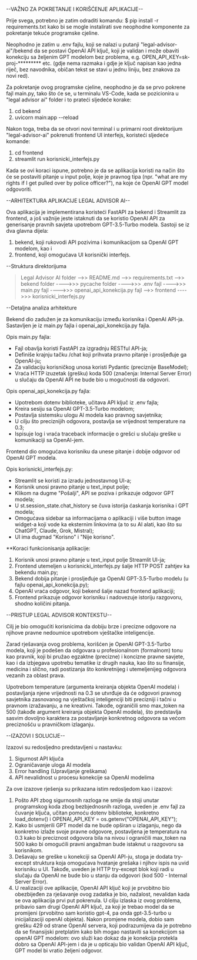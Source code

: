 --VAŽNO ZA POKRETANJE I KORIŠĆENJE APLIKACIJE--

Prije svega, potrebno je zatim odraditi komandu:
$ pip install -r requirements.txt
kako bi se mogle instalirati sve neophodne komponente za pokretanje tekuće programske cjeline.

Neophodno je zatim u .env fajlu, koji se nalazi u putanji "legal-advisor-ai"/bekend da se postavi OpenAI API ključ, koji je validan i može obaviti konekciju sa željenim GPT modelom bez problema, e.g. OPEN_API_KEY=sk-proj-********* etc. (gdje nema razmaka i gdje je ključ napisan kao jedna riječ, bez navodnika, običan tekst se stavi u jednu liniju, bez znakova za novi red).

Za pokretanje ovog programske cjeline, neophodno je da se prvo pokrene fajl main.py, tako što će se, u terminalu VS-Code, kada se pozicionira u "legal advisor ai" folder i to prateći sljedeće korake:

1. cd bekend
2. uvicorn main:app --reload

Nakon toga, treba da se otvori novi terminal i u primarni root direktorijum "legal-advisor-ai" pokrenuti frontend UI interfejs, koristeći sljedeće komande:

1. cd frontend
2. streamlit run korisnicki_interfejs.py

Kada se ovi koraci ispune, potrebno je da se aplikacija koristi na način što će se postaviti pitanje u input polje, koje je pravnog tipa (npr. "what are my rights if I get pulled over by police officer?"), na koje će OpenAI GPT model odgovoriti.

--ARHITEKTURA APLIKACIJE LEGAL ADVISOR AI--

Ova aplikacija je implementirana koristeći FastAPI za bekend i Streamlit za frontend, a još važnije jeste istaknuti da se koristio OpenAI API za generisanje pravnih savjeta upotrebom GPT-3.5-Turbo modela. Sastoji se iz dva glavna dijela:

1. bekend, koji rukovodi API pozivima i komunikacijom sa OpenAI GPT modelom, kao i
2. frontend, koji omogućava UI korisnički interfejs.

--Struktura direktorijuma

>Legal Advisor AI folder
-->> README.md
-->> requirements.txt
-->> bekend folder
---->>> pycache folder
---->>> .env fajl
---->>> main.py fajl
---->>> openai_api_konekcija.py fajl
-->> frontend
---->>> korisnicki_interfejs.py

--Detaljna analiza arhitekture

Bekend dio zadužen je za komunikaciju između korisnika i OpenAI API-ja. Sastavljen je iz main.py fajla i openai_api_konekcija.py fajla. 

Opis main.py fajla:

+ Fajl obavlja koristi FastAPI za izgradnju RESTful API-ja;
+ Definiše krajnju tačku /chat koji prihvata pravno pitanje i prosljeđuje ga OpenAI-ju;
+ Za validaciju korisničkog unosa koristi Pydantic (preciznije BaseModel);
+ Vraća HTTP izuzetak (grešku) koda 500 (značenja: Internal Server Error) u slučaju da OpenAI API ne bude bio u mogućnosti da odgovori.

Opis openai_api_konekcija.py fajla:

+ Upotrebom dotenv biblioteke, učitava API ključ iz .env fajla;
+ Kreira sesiju sa OpenAI GPT-3.5-Turbo modelom;
+ Postavlja sistemsku ulogu AI modela kao pravnog savjetnika;
+ U cilju što preciznijih odgovora, postavlja se vrijednost temperature na 0.3;
+ Ispisuje log i vraća traceback informacije o grešci u slučaju greške u komunikaciji sa OpenAI-jem.

Frontend dio omogućava korisniku da unese pitanje i dobije odgovor od OpenAI GPT modela.

Opis korisnicki_interfejs.py:

+ Streamlit se koristi za izradu jednostavnog UI-a;
+ Korisnik unosi pravno pitanje u text_input polje;
+ Klikom na dugme "Pošalji", API se poziva i prikazuje odgovor GPT modela;
+ U st.session_state.chat_history se čuva istorija ćaskanja korisnika i GPT modela;
+ Omogućava sidebar sa informacijama o aplikaciji i više button image widget-a koji vode ka  eksternim linkovima (a to su AI alati, kao što su ChatGPT, Claude, Grok, Mistral);
+ UI ima dugmad "Korisno" i "Nije korisno".

**Koraci funkcionisanja aplikacije:

1. Korisnik unosi pravno pitanje u text_input polje Streamlit UI-ja;
2. Frontend utemeljen u korisnicki_interfejs.py šalje HTTP POST zahtjev ka bekendu main.py;
3. Bekend dobija pitanje i prosljeđuje ga OpenAI GPT-3.5-Turbo modelu (u fajlu openai_api_konekcija.py);
4. OpenAI vraća odgovor, koji bekend šalje nazad frontend aplikaciji;
5. Frontend prikazuje odgovor korisniku i nadovezuje istoriju razgovoru, shodno količini pitanja.

--PRISTUP LEGAL ADVISOR KONTEKSTU--

Cilj je bio omogućiti korisnicima da dobiju brze i precizne odgovore na njihove pravne nedoumice upotrebom vještačke inteligencije. 

Zarad rješavanja ovog problema, korišćen je OpenAI GPT-3.5-Turbo modela, koji je podešen da odgovara u profesionalnom (formalnom) tonu kao pravnik, koji bi pružao egzaktne (precizne) i koncizne pravne savjete, kao i da izbjegava upotrebu tematike iz drugih nauka, kao što su finansije, medicina i slično, radi postizanja što konkretnijeg i utemeljenijeg odgovora vezanih za oblast prava.

Upotrebom temperature (argumenta kreiranja objekta OpenAI modela) i postavljanja njene vrijednosti na 0.3 se utvrđuje da će odgovori pravnog savjetnika zasnovanog na vještačkoj inteligenciji biti precizniji i tačni u pravnom izražavanju, a ne kreativni. Takođe, ograničili smo max_token na 500 (takođe argument kreiranja objekta OpenAI modela), što predstavlja sasvim dovoljno karaktera za postavljanje konkretnog odgovora sa većom preciznošću u pravničkom izlaganju.

--IZAZOVI I SOLUCIJE--

Izazovi su redosljedno predstavljeni u nastavku:

1. Sigurnost API ključa
2. Ograničavanje uloga AI modela
3. Error handling (Upravljanje greškama)
4. API nevalidnost u procesu konekcije sa OpenAI modelima

Za ove izazove rješenja su prikazana istim redosljedom kao i izazovi:

1. Pošto API zbog sigurnosnih razloga ne smije da stoji unutar programskog koda zbog bezbjednosnih razloga, uveden je .env fajl za čuvanje ključa, učitan pomoću dotenv biblioteke, konkretno load_dotenv() i OPENAI_API_KEY = os.getenv("OPENAI_API_KEY");
2. Kako bi usmjerili GPT model da ne bude opširan u izlaganju, nego da konkretno izlaže svoje pravne odgovore, postavljena je temperatura na 0.3 kako bi preciznost odgovora bila na nivou i ograničili max_token na 500 kako bi omogućili pravni angažman bude istaknut u razgovoru sa korisnikom.
3. Dešavaju se greške u konekciji sa OpenAI API-ju, stoga je dodata try-except struktura koja omogućava hvatanje grešaka i njihov ispis na uvid korisniku u UI. Takođe, uveden je HTTP try-except blok koji radi u slučaju da OpenAI ne bude bio u stanju da odgovori (kod 500 - Internal Server Error).
4. U realizaciji ove aplikacije, OpenAI API ključ koji je prvobitno bio obezbijeđen za rješavanje ovog zadatka je bio, nažalost, nevalidan kada se ova aplikacija prvi put pokrenula. U cilju izlaska iz ovog problema, pribavio sam drugi OpenAI API ključ, za koji je trebao model da se promijeni (prvobitno sam koristio gpt-4, pa onda gpt-3.5-turbo u inicijalizaciji openAI objekta). Nakon promjene modela, dobio sam grešku 429 od strane OpenAI servera, koji podrazumijeva da je potrebno da se finansijski pretplatim kako bih mogao nastaviti sa konekcijom sa openAI GPT modelom: ovo služi kao dokaz da je konekcija protekla dobro sa OpenAI API-jem i da je u opticaju bio validan OpenAI API ključ, GPT model bi vratio željeni odgovor.

